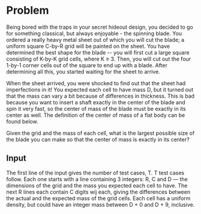 # Problem

Being bored with the traps in your secret hideout design, you decided to go for something classical, but always enjoyable - the spinning blade. You ordered a really heavy metal sheet out of which you will cut the blade; a uniform square C-by-R grid will be painted on the sheet. You have determined the best shape for the blade -- you will first cut a large square consisting of K-by-K grid cells, where K ≥ 3. Then, you will cut out the four 1-by-1 corner cells out of the square to end up with a blade. After determining all this, you started waiting for the sheet to arrive.

When the sheet arrived, you were shocked to find out that the sheet had imperfections in it! You expected each cell to have mass D, but it turned out that the mass can vary a bit because of differences in thickness. This is bad because you want to insert a shaft exactly in the center of the blade and spin it very fast, so the center of mass of the blade must be exactly in its center as well. The definition of the center of mass of a flat body can be found below.

Given the grid and the mass of each cell, what is the largest possible size of the blade you can make so that the center of mass is exactly in its center?

## Input

The first line of the input gives the number of test cases, T. T test cases follow. Each one starts with a line containing 3 integers: R, C and D — the dimensions of the grid and the mass you expected each cell to have. The next R lines each contain C digits wij each, giving the differences between the actual and the expected mass of the grid cells. Each cell has a uniform density, but could have an integer mass between D + 0 and D + 9, inclusive.
